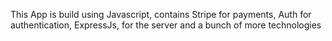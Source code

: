 This App is build using Javascript, contains Stripe for payments, Auth for authentication, ExpressJs, for the server and a bunch of more technologies